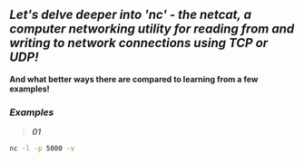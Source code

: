 ## _Let's delve deeper into 'nc' - the netcat, a computer networking utility for reading from and writing to network connections using TCP or UDP!_

**And what better ways there are compared to learning from a few examples!**

### _Examples_

> **_01_**

```bash
nc -l -p 5000 -v
```
